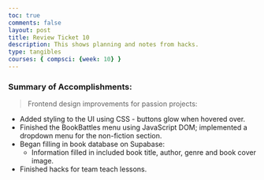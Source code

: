```yaml
---
toc: true
comments: false
layout: post
title: Review Ticket 10
description: This shows planning and notes from hacks.
type: tangibles
courses: { compsci: {week: 10} }
---
```


### Summary of Accomplishments:
> Frontend design improvements for passion projects:
- Added styling to the UI using CSS - buttons glow when hovered over.
- Finished the BookBattles menu using JavaScript DOM; implemented a dropdown menu for the non-fiction section.
- Began filling in book database on Supabase:
    - Information filled in included book title, author, genre and book cover image.
- Finished hacks for team teach lessons.
